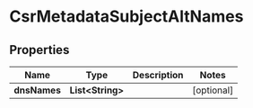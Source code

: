 

# CsrMetadataSubjectAltNames


## Properties

| Name | Type | Description | Notes |
|------------ | ------------- | ------------- | -------------|
|**dnsNames** | **List&lt;String&gt;** |  |  [optional] |



